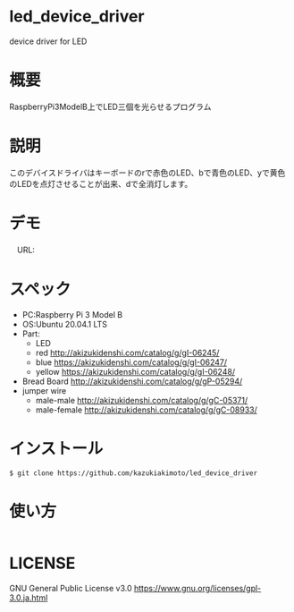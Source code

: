 # led_device_driver
device driver for LED

# 概要
RaspberryPi3ModelB上でLED三個を光らせるプログラム

# 説明
このデバイスドライバはキーボードのrで赤色のLED、bで青色のLED、yで黄色のLEDを点灯させることが出来、dで全消灯します。

# デモ
　URL:
 
# スペック
- PC:Raspberry Pi 3 Model B  
- OS:Ubuntu 20.04.1 LTS  
- Part:
  - LED  
   - red http://akizukidenshi.com/catalog/g/gI-06245/ 
   - blue https://akizukidenshi.com/catalog/g/gI-06247/  
   - yellow https://akizukidenshi.com/catalog/g/gI-06248/  
 - Bread Board http://akizukidenshi.com/catalog/g/gP-05294/  
 - jumper wire 
   - male-male http://akizukidenshi.com/catalog/g/gC-05371/  
   - male-female http://akizukidenshi.com/catalog/g/gC-08933/  
 
# インストール
~~~
$ git clone https://github.com/kazukiakimoto/led_device_driver
~~~

# 使い方
~~~

~~~


# LICENSE
GNU General Public License v3.0
https://www.gnu.org/licenses/gpl-3.0.ja.html
